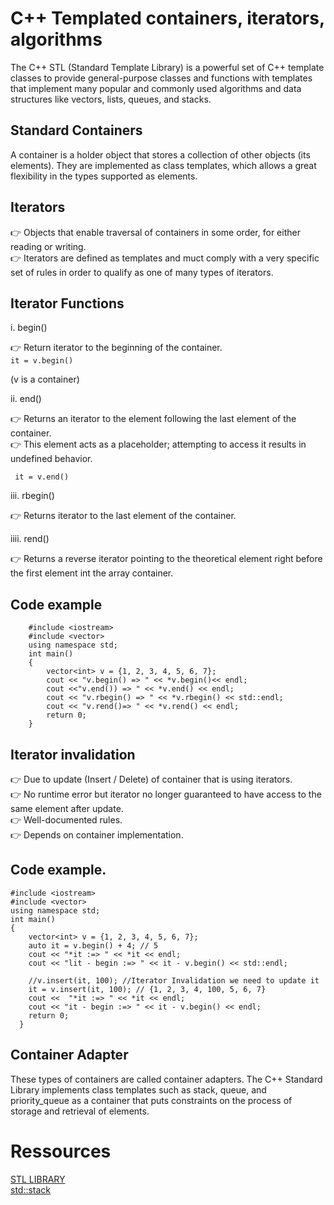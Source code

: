 # C++ Templated containers, iterators, algorithms
  The C++ STL (Standard Template Library) is a powerful set of C++ template classes to provide general-purpose classes and functions with templates that      implement many popular and commonly used algorithms and data structures like vectors, lists, queues, and stacks.

  ## Standard Containers

  A container is a holder object that stores a collection of other objects (its elements). They are implemented as class templates, which allows a great flexibility in the types supported as elements.
  
  ## Iterators
  :point_right: Objects that enable traversal of containers in some order, for either reading or writing.<br>
  :point_right: Iterators are defined as templates and muct comply with a very specific set of rules in order to qualify as one of many types of iterators.

  ## Iterator Functions
  i. begin() <br>
  
  :point_right: Return iterator to the beginning of the container.<br>
          ```it = v.begin() ```
          
   (v is a container)
    
   ii. end()<br>
   
   :point_right: Returns an iterator to the element following the last element of the container.<br>
   :point_right: This element acts as a placeholder; attempting to access it results in undefined behavior.<br>

     it = v.end()
     
   iii. rbegin()<br>

   :point_right: Returns iterator to the last element of the container.<br>

   iiii. rend()<br>

   :point_right: Returns a reverse iterator pointing to the theoretical element right before the first element int the array container.

   ## Code example 

        #include <iostream>
        #include <vector>
        using namespace std;
        int main()
        {
            vector<int> v = {1, 2, 3, 4, 5, 6, 7};
            cout << "v.begin() => " << *v.begin()<< endl;
            cout <<"v.end()) => " << *v.end() << endl;
            cout << "v.rbegin() => " << *v.rbegin() << std::endl;
            cout << "v.rend()=> " << *v.rend() << endl;
            return 0;
        }
       
  ## Iterator invalidation
    
  :point_right: Due to update (Insert / Delete) of container that is using iterators.<br>
  :point_right: No runtime error but iterator no longer guaranteed to have access to the same element after update.<br>
  :point_right: Well-documented rules.<br>
  :point_right: Depends on container implementation.<br>
  
  ## Code example.
  
    #include <iostream>
    #include <vector>
    using namespace std;
    int main()
    {
        vector<int> v = {1, 2, 3, 4, 5, 6, 7};
        auto it = v.begin() + 4; // 5
        cout << "*it :=> " << *it << endl;
        cout << "lit - begin :=> " << it - v.begin() << std::endl;

        //v.insert(it, 100); //Iterator Invalidation we need to update it
        it = v.insert(it, 100); // {1, 2, 3, 4, 100, 5, 6, 7}
        cout <<  "*it :=> " << *it << endl;
        cout << "it - begin :=> " << it - v.begin() << endl;
        return 0;
      }
  
  ## Container Adapter

  These types of containers are called container adapters. The C++ Standard Library implements class templates such as stack, queue, and priority_queue as a container that puts constraints on the process of storage and retrieval of elements.
# Ressources

[STL LIBRARY](https://www.youtube.com/playlist?list=PL1w8k37X_6L9NXrP1D31hDTKcdAPIL0cG)<br>
[std::stack](https://en.cppreference.com/w/cpp/container/stack)<br>


